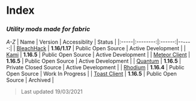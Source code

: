 # Index
### *Utility mods made for fabric*
*A-Z*
| Name | Version  | Accessiblity | Status |
|:-----|:--------:|:------:|------:|
| [BleachHack](https://github.com/BleachDrinker420/bleachhack-1.14) | **1.16/1.17** | Public Open Source | Active Development |
| [Kami](https://github.com/zeroeightysix/KAMI) | **1.16.5** | Public Open Source | Active Development |
| [Meteor Client](https://meteorclient.com/) | **1.16.5** | Public Open Source | Active Development |
| [Quantum](http://quantumclient.org/) |  **1.16.5**  | Private Closed Source | Active Development |
| [Rhodium](https://github.com/IUDevman/Rhodium) | **1.16.4** | Public Open Source | Work In Progress |
| [Toast Client](https://github.com/RemainingToast/toastclient) | **1.16.5** | Public Open Source | Archived |

> Last updated 19/03/2021

